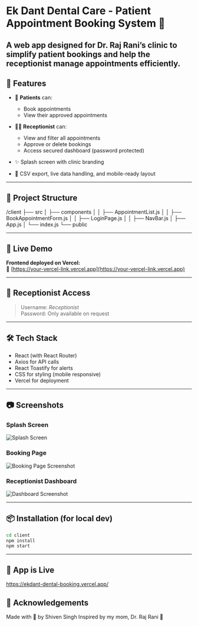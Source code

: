 # Ek Dant Dental Care - Patient Appointment Booking System 🦷

A web app designed for **Dr. Raj Rani’s clinic** to simplify patient bookings and help the receptionist manage appointments efficiently.
---

## 🔧 Features

- 📱 **Patients** can:
  - Book appointments
  - View their approved appointments

- 🧑‍⚕️ **Receptionist** can:
  - View and filter all appointments
  - Approve or delete bookings
  - Access secured dashboard (password protected)

- ✨ Splash screen with clinic branding
- 📅 CSV export, live data handling, and mobile-ready layout

---

## 📁 Project Structure

/client
├── src
│ ├── components
│ │ ├── AppointmentList.js
│ │ ├── BookAppointmentForm.js
│ │ ├── LoginPage.js
│ │ ├── NavBar.js
│ ├── App.js
│ └── index.js
└── public

---

## 🚀 Live Demo

**Frontend deployed on Vercel:**  
🔗 [https://your-vercel-link.vercel.app](https://your-vercel-link.vercel.app)

---

## 🔐 Receptionist Access

> Username: _Receptionist_  
> Password: Only available on request

---

## 🛠 Tech Stack

- React (with React Router)
- Axios for API calls
- React Toastify for alerts
- CSS for styling (mobile responsive)
- Vercel for deployment

---
## 📷 Screenshots

### Splash Screen  
![Splash Screen](./screenshots/Splashscreen.png)

### Booking Page  
![Booking Page Screenshot](./screenshots/BookingPage.png)

### Receptionist Dashboard  
![Dashboard Screenshot](./screenshots/Dashboard.png)




---

## 📦 Installation (for local dev)

```bash
cd client
npm install
npm start
```
---

## 🔗 App is Live
https://ekdant-dental-booking.vercel.app/

## 🙏 Acknowledgements
Made with 💖 by Shiven Singh
Inspired by my mom, Dr. Raj Rani 🦷


